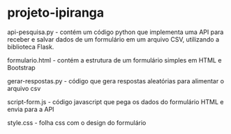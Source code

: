 # projeto-ipiranga

api-pesquisa.py - contém um código python que implementa uma API para receber e salvar dados de um formulário em um arquivo CSV, utilizando a biblioteca Flask.

formulario.html - contém a estrutura de um formulário simples em HTML e Bootstrap

gerar-respostas.py - código que gera respostas aleatórias para alimentar o arquivo csv

script-form.js - código javascript que pega os dados do formulário HTML e envia para a API

style.css - folha css com o design do formulário

